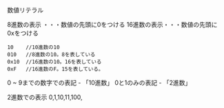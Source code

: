 数値リテラル

8進数の表示 ・・・数値の先頭に0をつける
16進数の表示・・・数値の先頭に0xをつける

```
10    //10進数の10
010   //8進数の10。8を表している
0x10  //16進数の10。16を表している
0xF   //16進数のF。15を表している。
```

0 ~ 9までの数字での表記 - 「10進数」
0と1のみの表記 - 「2進数」

2進数での表示
0,1,10,11,100,
